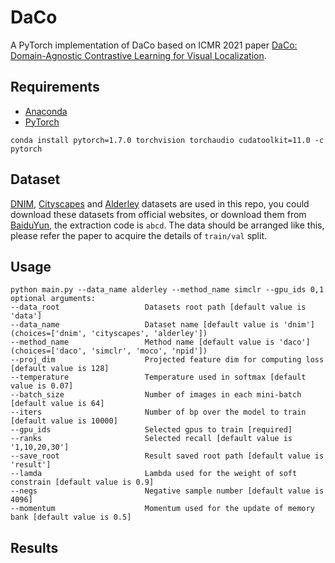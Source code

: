 # DaCo
A PyTorch implementation of DaCo based on ICMR 2021
paper [DaCo: Domain-Agnostic Contrastive Learning for Visual Localization]().

## Requirements

- [Anaconda](https://www.anaconda.com/download/)
- [PyTorch](https://pytorch.org)

```
conda install pytorch=1.7.0 torchvision torchaudio cudatoolkit=11.0 -c pytorch
```

## Dataset

[DNIM](), [Cityscapes](https://www.cityscapes-dataset.com)
and [Alderley](https://wiki.qut.edu.au/pages/viewpage.action?pageId=181178395) datasets are used in this repo, you could
download these datasets from official websites, or download them from [BaiduYun](), the extraction code is `abcd`. The
data should be arranged like this, please refer the paper to acquire the details of `train/val` split.

## Usage

```
python main.py --data_name alderley --method_name simclr --gpu_ids 0,1
optional arguments:
--data_root                   Datasets root path [default value is 'data']
--data_name                   Dataset name [default value is 'dnim'](choices=['dnim', 'cityscapes', 'alderley'])
--method_name                 Method name [default value is 'daco'](choices=['daco', 'simclr', 'moco', 'npid'])
--proj_dim                    Projected feature dim for computing loss [default value is 128]
--temperature                 Temperature used in softmax [default value is 0.07]
--batch_size                  Number of images in each mini-batch [default value is 64]
--iters                       Number of bp over the model to train [default value is 10000]
--gpu_ids                     Selected gpus to train [required]  
--ranks                       Selected recall [default value is '1,10,20,30']
--save_root                   Result saved root path [default value is 'result']
--lamda                       Lambda used for the weight of soft constrain [default value is 0.9]
--negs                        Negative sample number [default value is 4096]
--momentum                    Momentum used for the update of memory bank [default value is 0.5]
```

## Results

